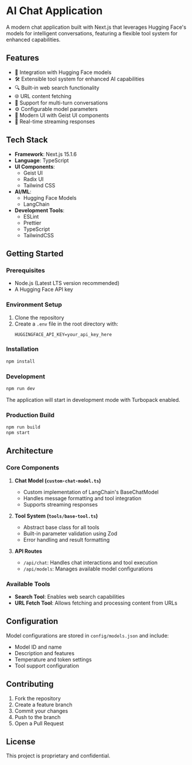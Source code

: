 # AI Chat Application

A modern chat application built with Next.js that leverages Hugging Face's models for intelligent conversations, featuring a flexible tool system for enhanced capabilities.

## Features

- 🤖 Integration with Hugging Face models
- 🛠️ Extensible tool system for enhanced AI capabilities
- 🔍 Built-in web search functionality
- 🌐 URL content fetching
- 💬 Support for multi-turn conversations
- ⚙️ Configurable model parameters
- 🎨 Modern UI with Geist UI components
- 🔄 Real-time streaming responses

## Tech Stack

- **Framework**: Next.js 15.1.6
- **Language**: TypeScript
- **UI Components**: 
  - Geist UI
  - Radix UI
  - Tailwind CSS
- **AI/ML**: 
  - Hugging Face Models
  - LangChain
- **Development Tools**:
  - ESLint
  - Prettier
  - TypeScript
  - TailwindCSS

## Getting Started

### Prerequisites

- Node.js (Latest LTS version recommended)
- A Hugging Face API key

### Environment Setup

1. Clone the repository
2. Create a `.env` file in the root directory with:
   ```
   HUGGINGFACE_API_KEY=your_api_key_here
   ```

### Installation

```bash
npm install
```

### Development

```bash
npm run dev
```

The application will start in development mode with Turbopack enabled.

### Production Build

```bash
npm run build
npm start
```

## Architecture

### Core Components

1. **Chat Model (`custom-chat-model.ts`)**
   - Custom implementation of LangChain's BaseChatModel
   - Handles message formatting and tool integration
   - Supports streaming responses

2. **Tool System (`tools/base-tool.ts`)**
   - Abstract base class for all tools
   - Built-in parameter validation using Zod
   - Error handling and result formatting

3. **API Routes**
   - `/api/chat`: Handles chat interactions and tool execution
   - `/api/models`: Manages available model configurations

### Available Tools

- **Search Tool**: Enables web search capabilities
- **URL Fetch Tool**: Allows fetching and processing content from URLs

## Configuration

Model configurations are stored in `config/models.json` and include:
- Model ID and name
- Description and features
- Temperature and token settings
- Tool support configuration

## Contributing

1. Fork the repository
2. Create a feature branch
3. Commit your changes
4. Push to the branch
5. Open a Pull Request

## License

This project is proprietary and confidential.
